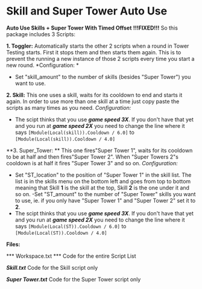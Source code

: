 # Skill and Super Tower Auto Use

**Auto Use Skills + Super Tower With Timed Offset**
**!!!FIXED!!!**
So this package includes 3 Scripts:

**1. Toggler:** Automatically starts the other 2 scripts when a round in Tower Testing starts. First it stops them and then starts them again. This is to prevent the running a new instance of those 2 scripts every time you start a new round.
*Configuration: *
- Set "skill_amount" to the number of skills (besides "Super Tower") you want to use.

**2. Skill:** This one uses a skill, waits for its cooldown to end and starts it again. In order to use more than one skill at a time just copy paste the scripts as many times as you need.
*Configuration:*  
- The scipt thinks that you use ***game speed 3X***. If you don't have that yet and you run at ***game speed 2X*** you need to change the line where it says ```[Module(Local(skill)).Cooldown / 6.0]``` to ```[Module(Local(skill)).Cooldown / 4.0]``` 

**3. Super_Tower: ** This one fires"Super Tower 1", waits for its cooldown to be at half and then fires"Super Tower 2". When "Super Towers 2"s cooldown is at half it fires "Super Tower 3" and so on.
*Configuration:*  
- Set "ST_location" to the position of "Super Tower 1" in the skill list. The list is in the skills menu on the bottom left and goes from top to bottom meaning that Skill **1** is the skill at the top, Skill **2** is the one under it and so on.
-Set "ST_amount" to the number of "Super Tower" skills you want to use, ie. if you only have "Super Tower 1" and "Super Tower 2" set it to **2**.
- The scipt thinks that you use ***game speed 3X***. If you don't have that yet and you run at ***game speed 2X*** you need to change the line where it says ```[Module(Local(ST)).Cooldown / 6.0]``` to ```[Module(Local(ST)).Cooldown / 4.0]``` 


**Files:**

*** Workspace.txt ***
Code for the entire Script List

***Skill.txt***
Code for the Skill script only

***Super Tower.txt***
Code for the Super Tower script only

